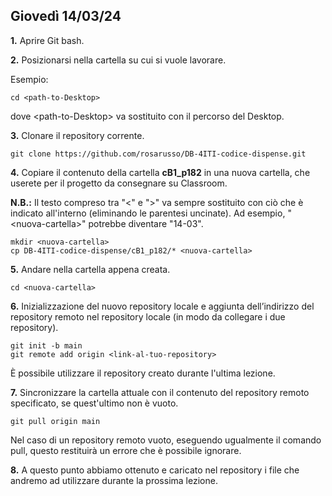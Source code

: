 ## Giovedì 14/03/24
**1.** Aprire Git bash.

**2.** Posizionarsi nella cartella su cui si vuole lavorare.

Esempio:
```
cd <path-to-Desktop>
```
dove \<path-to-Desktop\> va sostituito con il percorso del Desktop.

**3.** Clonare il repository corrente.
```
git clone https://github.com/rosarusso/DB-4ITI-codice-dispense.git
```

**4.** Copiare il contenuto della cartella **cB1_p182** in una nuova cartella, che userete per il progetto da consegnare su Classroom.

**N.B.:** Il testo compreso tra "\<" e "\>" va sempre sostituito con ciò che è indicato all'interno (eliminando le parentesi uncinate). Ad esempio, "\<nuova-cartella\>" potrebbe diventare "14-03".
```
mkdir <nuova-cartella>
cp DB-4ITI-codice-dispense/cB1_p182/* <nuova-cartella>
```

**5.** Andare nella cartella appena creata.
```
cd <nuova-cartella>
```

**6.** Inizializzazione del nuovo repository locale e aggiunta dell’indirizzo del repository remoto nel repository locale (in modo da collegare i due repository).
```
git init -b main
git remote add origin <link-al-tuo-repository>
```
È possibile utilizzare il repository creato durante l'ultima lezione.

**7.** Sincronizzare la cartella attuale con il contenuto del repository remoto specificato, se quest'ultimo non è vuoto.
```
git pull origin main
```
Nel caso di un repository remoto vuoto, eseguendo ugualmente il comando pull, questo restituirà un errore che è possibile ignorare.

**8.** A questo punto abbiamo ottenuto e caricato nel repository i file che andremo ad utilizzare durante la prossima lezione.
